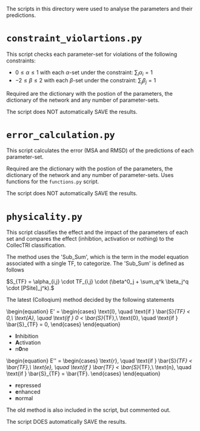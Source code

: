 The scripts in this directory were used to analyse the parameters and their predictions.

# `constraint_violartions.py`
This script checks each parameter-set for violations of the following constraints:
- $0 \le \alpha \le 1$ with each $\alpha$-set under the constraint: $\sum_i \alpha_i = 1$
- $-2 \le \beta \le 2$ with each $\beta$-set under the constraint: $\sum_j \beta_j = 1$


Required are the dictionary with the postion of the parameters, the dictionary of the network and any number of parameter-sets. 

The script does NOT automatically SAVE the results.

# `error_calculation.py`
This script calculates the error (MSA and RMSD) of the predictions of each parameter-set.

Required are the dictionary with the postion of the parameters, the dictionary of the network and any number of parameter-sets. 
Uses functions for the `functions.py` script.

The script does NOT automatically SAVE the results.

# `physicality.py`
This script classifies the effect and the impact of the parameters of each set and compares the effect (inhibtion, activation or nothing)
to the CollecTRI classification.

The method uses the 'Sub_Sum', which is the term in the model equation associated with a single TF, to categorize. The 'Sub_Sum' is 
defined as follows

$S_{TF} = \alpha_{i,j} \cdot TF_{i,j} \cdot (\beta^0_j + \sum_q^k \beta_j^q \cdot [PSite]_j^k).$

The latest (Colloqium) method decided by the following statements

\begin{equation}
E' = \begin{cases}
	\text{I}, \quad \text{if } \bar{S}_{TF} < 0,\\
	\text{A}, \quad \text{if } 0 < \bar{S}_{TF},\\
	\text{0}, \quad \text{if } \bar{S}_{TF} = 0,
	\end{cases} 
\end{equation}
- **I**nhibition
- **A**ctivation
- n**0**ne

\begin{equation}
E'' = \begin{cases}
	\text{r}, \quad \text{if } \bar{S}_{TF} < \bar{TF},\\
	\text{e}, \quad \text{if } \bar{TF} < \bar{S}_{TF},\\
	\text{n}, \quad \text{if } \bar{S}_{TF} = \bar{TF}.
	\end{cases} 
\end{equation}
- **r**epressed
- **e**nhanced
- **n**ormal

The old method is also included in the script, but commented out.

The script DOES automatically SAVE the results.
